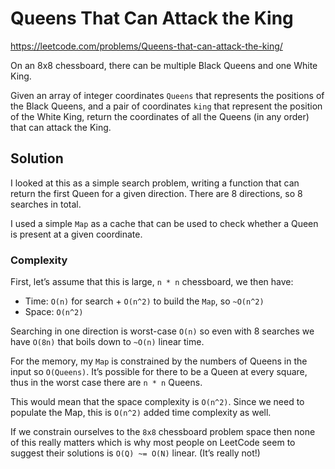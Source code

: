 # Queens That Can Attack the King

https://leetcode.com/problems/Queens-that-can-attack-the-king/

On an 8x8 chessboard, there can be multiple Black Queens and one White King.

Given an array of integer coordinates `Queens` that represents the positions of the Black Queens, and a pair of coordinates `king` that represent the position of the White King, return the coordinates of all the Queens (in any order) that can attack the King.

## Solution

I looked at this as a simple search problem, writing a function that can return the first Queen for a given direction. There are 8 directions, so 8 searches in total.

I used a simple `Map` as a cache that can be used to check whether a Queen is present at a given coordinate.

### Complexity

First, let’s assume that this is large, `n * n` chessboard, we then have:
- Time: `O(n)` for search + `O(n^2)` to build the `Map`, so `~O(n^2)`
- Space: `O(n^2)`

Searching in one direction is worst-case `O(n)` so even with 8 searches we have `O(8n)` that boils down to `~O(n)` linear time.

For the memory, my `Map` is constrained by the numbers of Queens in the input so `O(Queens)`. It’s possible for there to be a Queen at every square, thus in the worst case there are `n * n` Queens.

This would mean that the space complexity is `O(n^2)`. Since we need to populate the Map, this is `O(n^2)` added time complexity as well.

If we constrain ourselves to the `8x8` chessboard problem space then none of this really matters which is why most people on LeetCode seem to suggest their solutions is `O(Q) ~= O(N)` linear. (It’s really not!)

